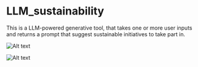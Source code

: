 # LLM_sustainability


This is a LLM-powered generative tool, that takes one or more user inputs and returns a prompt that suggest sustainable initiatives to take part in.


![Alt text](example_NYC.jpg)

![Alt text](example_SanDiego.jpg)